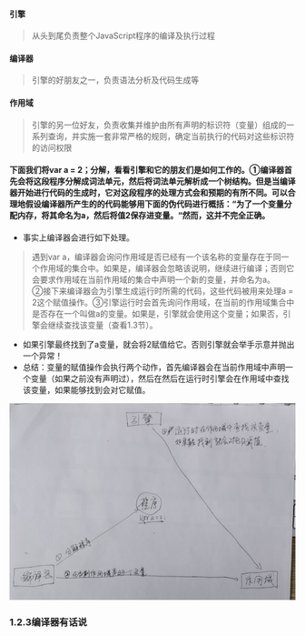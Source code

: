 #### 引擎  
> 从头到尾负责整个JavaScript程序的编译及执行过程  
#### 编译器  
> 引擎的好朋友之一，负责语法分析及代码生成等  
#### 作用域  
> 引擎的另一位好友，负责收集并维护由所有声明的标识符（变量）组成的一系列查询，并实施一套非常严格的规则，确定当前执行的代码对这些标识符的访问权限  

#### 下面我们将var a = 2；分解，看看引擎和它的朋友们是如何工作的。①编译器首先会将这段程序分解成词法单元，然后将词法单元解析成一个树结构。但是当编译器开始进行代码的生成时，它对这段程序的处理方式会和预期的有所不同。可以合理地假设编译器所产生的的代码能够用下面的伪代码进行概括：“为了一个变量分配内存，将其命名为a，然后将值2保存进变量。“然而，这并不完全正确。  
* 事实上编译器会进行如下处理。  
> 遇到var a，编译器会询问作用域是否已经有一个该名称的变量存在于同一个作用域的集合中。如果是，编译器会忽略该说明，继续进行编译；否则它会要求作用域在当前作用域的集合中声明一个新的变量，并命名为a。  
> ②接下来编译器会为引擎生成运行时所需的代码，这些代码被用来处理a = 2这个赋值操作。③引擎运行时会首先询问作用域，在当前的作用域集合中是否存在一个叫做a的变量。如果是，引擎就会使用这个变量；如果否，引擎会继续查找该变量（查看1.3节）。  
* 如果引擎最终找到了a变量，就会将2赋值给它。否则引擎就会举手示意并抛出一个异常！
* 总结：变量的赋值操作会执行两个动作，首先编译器会在当前作用域中声明一个变量（如果之前没有声明过），然后在然后在运行时引擎会在作用域中查找该变量，如果能够找到会对它赋值。  

![actor](./imgs/actor.png)

### 1.2.3编译器有话说
